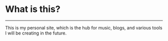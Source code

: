 # What is this?

---

This is my personal site, which is the hub for music, blogs, and various tools I will be creating in the future.
